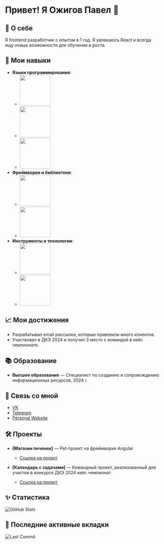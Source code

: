 # Привет! Я Ожигов Павел 👋

## 🚀 О себе
Я frontend разработчик с опытом в 1 год. Я увлекаюсь React и всегда ищу новые возможности для обучения и роста.

## 🌟 Мои навыки
- **Языки программирования**:
  -  <img src="https://user-images.githubusercontent.com/74038190/212257454-16e3712e-945a-4ca2-b238-408ad0bf87e6.gif" width="100" height="100">
  -  <img src="https://user-images.githubusercontent.com/74038190/238200426-29fd6286-4e7b-4d6c-818f-c4765d5e39a9.gif" width="100" height="100">
  -  <img src="https://user-images.githubusercontent.com/74038190/238200428-67f477ed-6624-42da-99f0-1a7b1a16eecb.gif" width="100" height="100">
- **Фреймворки и библиотеки**:
  -  <img src="https://user-images.githubusercontent.com/74038190/212257467-871d32b7-e401-42e8-a166-fcfd7baa4c6b.gif" width="100" height="100">
  -  <img src="https://user-images.githubusercontent.com/74038190/212280823-79088828-a258-4a4d-8d6c-96315d5a07af.gif" width="100" height="100">
- **Инструменты и технологии**:
  -  <img src="https://user-images.githubusercontent.com/74038190/212257468-1e9a91f1-b626-4baa-b15d-5c385dfa7ed2.gif" width="100" height="100">
  -  <img src="https://user-images.githubusercontent.com/74038190/212281775-b468df30-4edc-4bf8-a4ee-f52e1aaddc86.gif" width="100" height="100">
## 📈 Мои достижения
- Разрабатывал email рассылки, которые привлекли много клиентов.
- Участвовал в ДКЭ 2024 и получил 3 место с командой в кейс чемпионате.

## 📚 Образование
- **Высшее образование** — Специалист по созданию и сопровождению информационных ресурсов, 2024 г.

## 🔗 Связь со мной
- [VK](https://vk.com/1vashkev1ch)
- [Telegram](https://t.me/pavel_ith)
- [Personal Website](https://github.com/Pavel0Ivashkevich/portfolio-react)

## 🛠️ Проекты

- **[Магазин печенек]** — Pet-проект на фреймворке Angular 
  - [Ссылка на проект](https://github.com/Pavel0Ivashkevich/cookies)

- **[Календарь с задачами]** — Командный проект, реализованный для участия в конкурсе ДКЭ 2024 кейс чемпионат
  - [Ссылка на проект](https://github.com/Pavel0Ivashkevich/CalendarTodo)

## ✨ Статистика
![GitHub Stats](https://github-readme-stats.vercel.app/api?username=Pavel0Ivashkevich&show_icons=true&hide_title=true&count_private=true&hide=prs&theme=radical)

## 📅 Последние активные вкладки
![Last Commit](https://github-readme-streak-stats.herokuapp.com/?user=Pavel0Ivashkevich&theme=radical)
